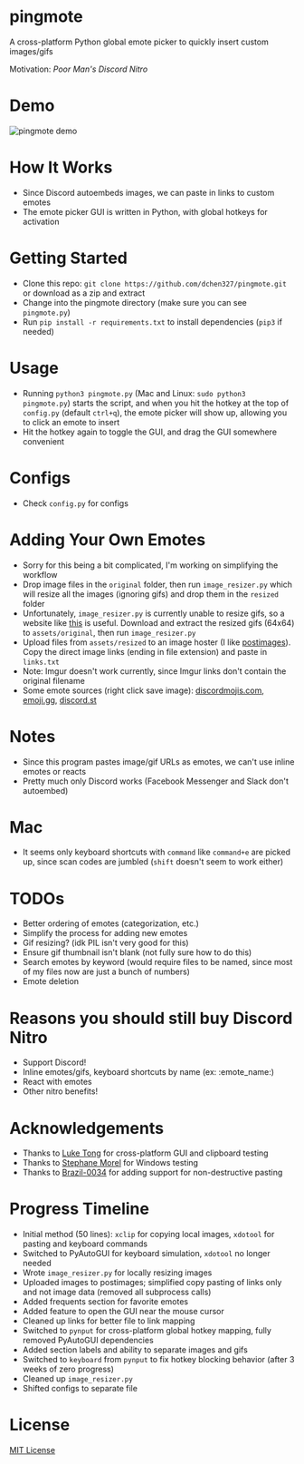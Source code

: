 # pingmote
A cross-platform Python global emote picker to quickly insert custom images/gifs 

Motivation: *Poor Man's Discord Nitro*


# Demo
![pingmote demo](https://user-images.githubusercontent.com/37674516/107857226-1e72f000-6dfb-11eb-8a9a-e938368b65bc.gif)

# How It Works
- Since Discord autoembeds images, we can paste in links to custom emotes
- The emote picker GUI is written in Python, with global hotkeys for activation

# Getting Started
- Clone this repo: `git clone https://github.com/dchen327/pingmote.git` or download as a zip and extract
- Change into the pingmote directory (make sure you can see `pingmote.py`)
- Run `pip install -r requirements.txt` to install dependencies (`pip3` if needed)

# Usage
- Running `python3 pingmote.py` (Mac and Linux: `sudo python3 pingmote.py`) starts the script, and when you hit the hotkey at the top of `config.py` (default `ctrl+q`), the emote picker will show up, allowing you to click an emote to insert
- Hit the hotkey again to toggle the GUI, and drag the GUI somewhere convenient

# Configs
- Check `config.py` for configs

# Adding Your Own Emotes
- Sorry for this being a bit complicated, I'm working on simplifying the workflow
- Drop image files in the `original` folder, then run `image_resizer.py` which will resize all the images (ignoring gifs) and drop them in the `resized` folder
- Unfortunately, `image_resizer.py` is currently unable to resize gifs, so a website like [this](https://www.iloveimg.com/resize-image/resize-gif) is useful. Download and extract the resized gifs (64x64) to `assets/original`, then run `image_resizer.py`
- Upload files from `assets/resized` to an image hoster (I like [postimages](https://postimages.org/)). Copy the direct image links (ending in file extension) and paste in `links.txt`
- Note: Imgur doesn't work currently, since Imgur links don't contain the original filename
- Some emote sources (right click save image): [discordmojis.com](https://discordmojis.com/), [emoji.gg](https://emoji.gg/), [discord.st](https://discord.st/emojis/)

# Notes
- Since this program pastes image/gif URLs as emotes, we can't use inline emotes or reacts
- Pretty much only Discord works (Facebook Messenger and Slack don't autoembed)

# Mac
- It seems only keyboard shortcuts with `command` like `command+e` are picked up, since scan codes are jumbled (`shift` doesn't seem to work either)

# TODOs
- Better ordering of emotes (categorization, etc.)
- Simplify the process for adding new emotes
- Gif resizing? (idk PIL isn't very good for this)
- Ensure gif thumbnail isn't blank (not fully sure how to do this)
- Search emotes by keyword (would require files to be named, since most of my files now are just a bunch of numbers)
- Emote deletion

# Reasons you should still buy Discord Nitro
- Support Discord!
- Inline emotes/gifs, keyboard shortcuts by name (ex: :emote_name:)
- React with emotes
- Other nitro benefits!

# Acknowledgements
- Thanks to [Luke Tong](https://github.com/luke-rt) for cross-platform GUI and clipboard testing
- Thanks to [Stephane Morel](https://github.com/SoAsEr) for Windows testing
- Thanks to [Brazil-0034](https://github.com/Brazil-0034) for adding support for non-destructive pasting

# Progress Timeline
- Initial method (50 lines): `xclip` for copying local images, `xdotool` for pasting and keyboard commands
- Switched to PyAutoGUI for keyboard simulation, `xdotool` no longer needed
- Wrote `image_resizer.py` for locally resizing images
- Uploaded images to postimages; simplified copy pasting of links only and not image data (removed all subprocess calls)
- Added frequents section for favorite emotes
- Added feature to open the GUI near the mouse cursor
- Cleaned up links for better file to link mapping
- Switched to `pynput` for cross-platform global hotkey mapping, fully removed PyAutoGUI dependencies
- Added section labels and ability to separate images and gifs
- Switched to `keyboard` from `pynput` to fix hotkey blocking behavior (after 3 weeks of zero progress)
- Cleaned up `image_resizer.py`
- Shifted configs to separate file

# License
[MIT License](https://github.com/dchen327/pingmote/blob/master/LICENSE.md)